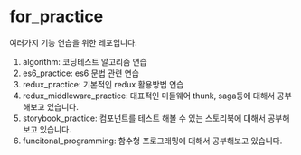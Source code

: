 # for_practice

여러가지 기능 연습을 위한 레포입니다.

1. algorithm: 코딩테스트 알고리즘 연습
2. es6_practice: es6 문법 관련 연습
3. redux_practice: 기본적인 redux 활용방법 연습
4. redux_middleware_practice: 대표적인 미들웨어 thunk, saga등에 대해서 공부해보고 있습니다.
5. storybook_practice: 컴포넌트를 테스트 해볼 수 있는 스토리북에 대해서 공부해보고 있습니다.
6. funcitonal_programming: 함수형 프로그래밍에 대해서 공부해보고 있습니다.
